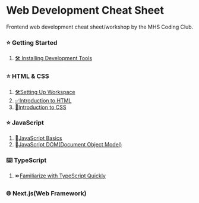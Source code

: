 # Web Development Cheat Sheet
Frontend web development cheat sheet/workshop by the MHS Coding Club.

### ⭐ Getting Started
1. [🛠️ Installing Development Tools](/INSTALL_DEV_TOOLS.md)


### ⭐ HTML & CSS
1. [🛠️Setting Up Workspace](/HTML-CSS/WORKSPACE_SETUP.md)
2. [✅Introduction to HTML](/HTML-CSS/LEARN_HTML.md)
3. [🦜Introduction to CSS](/HTML-CSS/LEARN_CSS.md)


### ⭐ JavaScript
1. 🚀[JavaScript Basics](/JAVASCRIPT/JAVASCRIPT_BASICS.md)
2. 📜[JavaScript DOM(Document Object Model)](/JAVASCRIPT/JAVASCRIPT_DOM.md)


### ⌨️ TypeScript
1. ⏩[Familiarize with TypeScript Quickly](/JAVASCRIPT/JAVASCRIPT_BASICS.md)


### 🌐 Next.js(Web Framework)